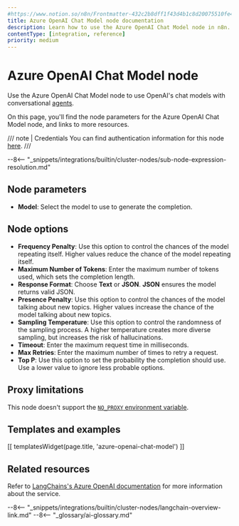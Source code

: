 ```yaml
---
#https://www.notion.so/n8n/Frontmatter-432c2b8dff1f43d4b1c8d20075510fe4
title: Azure OpenAI Chat Model node documentation
description: Learn how to use the Azure OpenAI Chat Model node in n8n. Follow technical documentation to integrate Azure OpenAI Chat Model node into your workflows.
contentType: [integration, reference]
priority: medium
---
```


# Azure OpenAI Chat Model node

Use the Azure OpenAI Chat Model node to use OpenAI's chat models with conversational [agents](/glossary.md#ai-agent).

On this page, you'll find the node parameters for the Azure OpenAI Chat Model node, and links to more resources.

/// note | Credentials
You can find authentication information for this node [here](/integrations/builtin/credentials/azureopenai.md).
///

--8<-- "_snippets/integrations/builtin/cluster-nodes/sub-node-expression-resolution.md"

## Node parameters

* **Model**: Select the model to use to generate the completion.

## Node options

* **Frequency Penalty**: Use this option to control the chances of the model repeating itself. Higher values reduce the chance of the model repeating itself.
* **Maximum Number of Tokens**: Enter the maximum number of tokens used, which sets the completion length.
* **Response Format**: Choose **Text** or **JSON**. **JSON** ensures the model returns valid JSON.
* **Presence Penalty**: Use this option to control the chances of the model talking about new topics. Higher values increase the chance of the model talking about new topics.
* **Sampling Temperature**: Use this option to control the randomness of the sampling process. A higher temperature creates more diverse sampling, but increases the risk of hallucinations.
* **Timeout**: Enter the maximum request time in milliseconds.
* **Max Retries**: Enter the maximum number of times to retry a request.
* **Top P**: Use this option to set the probability the completion should use. Use a lower value to ignore less probable options. 

## Proxy limitations

This node doesn't support the [`NO_PROXY` environment variable](/hosting/configuration/environment-variables/deployment.md).

## Templates and examples

<!-- see https://www.notion.so/n8n/Pull-in-templates-for-the-integrations-pages-37c716837b804d30a33b47475f6e3780 -->
[[ templatesWidget(page.title, 'azure-openai-chat-model') ]]

## Related resources

Refer to [LangChains's Azure OpenAI documentation](https://js.langchain.com/docs/integrations/chat/azure) for more information about the service.

--8<-- "_snippets/integrations/builtin/cluster-nodes/langchain-overview-link.md"
--8<-- "_glossary/ai-glossary.md"
